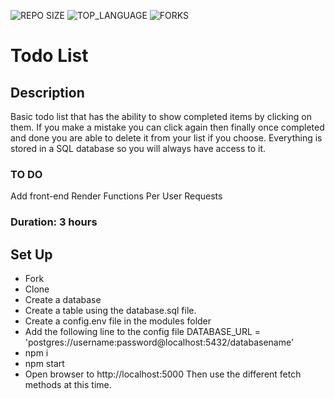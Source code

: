 ![REPO SIZE](https://img.shields.io/github/repo-size/jposeyjr/weekend-sql-to-do-list.svg?style=flat-square)
![TOP_LANGUAGE](https://img.shields.io/github/languages/top/jposeyjr/weekend-sql-to-do-list.svg?style=flat-square)
![FORKS](https://img.shields.io/github/forks/jposeyjr/weekend-sql-to-do-list.svg?style=social)

# Todo List

## Description

Basic todo list that has the ability to show completed items by clicking on them. If you make a mistake you can click again then finally once completed and done you are able to delete it from your list if you choose. Everything is stored in a SQL database so you will always have access to it.

### TO DO 
Add front-end 
Render Functions Per User Requests 

### Duration: 3 hours

## Set Up

- Fork
- Clone
- Create a database
- Create a table using the database.sql file.
- Create a config.env file in the modules folder
- Add the following line to the config file
  DATABASE_URL = 'postgres://username:password@localhost:5432/databasename'
- npm i
- npm start
- Open browser to http://localhost:5000
Then use the different fetch methods at this time. 
